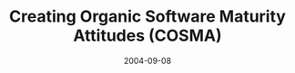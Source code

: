 ---
abstract: ''
authors:
- Thomas Grechenig
- Wolfgang Zuser
date: '2004-09-08'
featured: false
publication_types:
- '0'
publishDate: '2004-09-08'
title: Creating Organic Software Maturity Attitudes (COSMA)
url_pdf: ''
---